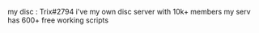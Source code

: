 my disc : Trix#2794 
i've my own disc server with 10k+ members
my serv has 600+ free working scripts
